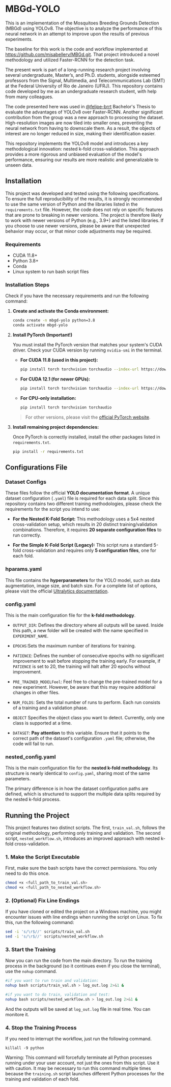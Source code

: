 # MBGd-YOLO

This is an implementation of the Mosquitoes Breeding Grounds Detection (MBGd) using YOLOv8. The objective is to analyze the performance of this neural network in an attempt to improve upon the results of previous experiments.

The baseline for this work is the code and workflow implemented at https://github.com/misabellerv/MBGd.git. That project introduced a novel methodology and utilized Faster-RCNN for the detection task.

The present work is part of a long-running research project involving several undergraduate, Master’s, and Ph.D. students, alongside esteemed professors from the Signal, Multimedia, and Telecommunications Lab (SMT) at the Federal University of Rio de Janeiro (UFRJ). This repository contains code developed by me as an undergraduate research student, with help from many colleagues.

The code presented here was used in [@felipe-brrt](https://github.com/felipe-brrt) Bachelor's Thesis to evaluate the advantages of YOLOv8 over Faster-RCNN. Another significant contribution from the group was a new approach to processing the dataset. High-resolution images are now tiled into smaller ones, preventing the neural network from having to downscale them. As a result, the objects of interest are no longer reduced in size, making their identification easier.

This repository implements the YOLOv8 model and introduces a key methodological innovation: nested k-fold cross-validation. This approach provides a more rigorous and unbiased evaluation of the model's performance, ensuring our results are more realistic and generalizable to unseen data.

## Installation

This project was developed and tested using the following specifications. To ensure the full reproducibility of the results, it is strongly recommended to use the same version of Python and the libraries listed in the `requirements.txt` file. However, the code does not rely on specific features that are prone to breaking in newer versions. The project is therefore likely to work with newer versions of Python (e.g., 3.9+) and the listed libraries. If you choose to use newer versions, please be aware that unexpected behavior may occur, or that minor code adjustments may be required.

### Requirements
- CUDA 11.8+
- Python 3.8+
- Conda
- Linux system to run bash script files

### Installation Steps
Check if you have the necessary requirements and run the following command:
1.  **Create and activate the Conda environment:**

    ```bash
    conda create -n mbgd-yolo python=3.8
    conda activate mbgd-yolo
    ```

2.  **Install PyTorch (Important!)**

    You must install the PyTorch version that matches your system's CUDA driver. Check your CUDA version by running `nvidia-smi` in the terminal.

    * **For CUDA 11.8 (used in this project):**
        ```bash
        pip install torch torchvision torchaudio --index-url https://download.pytorch.org/whl/cu118
        ```

    * **For CUDA 12.1 (for newer GPUs):**
        ```bash
        pip install torch torchvision torchaudio --index-url https://download.pytorch.org/whl/cu121
        ```

    * **For CPU-only installation:**
        ```bash
        pip install torch torchvision torchaudio
        ```
    > For other versions, please visit the [official PyTorch website](https://pytorch.org/get-started/locally/).

3.  **Install remaining project dependencies:**

    Once PyTorch is correctly installed, install the other packages listed in `requirements.txt`.
    ```bash
    pip install -r requirements.txt
    ```

## Configurations File

### Dataset Configs
These files follow the official **YOLO documentation format**. A unique dataset configuration (`.yaml`) file is required for each data split. Since this repository contains two different training methodologies, please check the requirements for the script you intend to use:

* **For the Nested K-Fold Script:** This methodology uses a 5x4 nested cross-validation setup, which results in 20 distinct training/validation combinations. Therefore, it requires **20 separate configuration files** to run correctly.

* **For the Simple K-Fold Script (Legacy):** This script runs a standard 5-fold cross-validation and requires only **5 configuration files**, one for each fold.

### hparams.yaml
This file contains the **hyperparameters** for the YOLO model, such as data augmentation, image size, and batch size. For a complete list of options, please visit the official [Ultralytics documentation](https://docs.ultralytics.com/).

### config.yaml
This is the main configuration file for the **k-fold methodology**.

* `OUTPUT_DIR`: Defines the directory where all outputs will be saved. Inside this path, a new folder will be created with the name specified in `EXPERIMENT_NAME`.

* `EPOCHS`:Sets the maximum number of iterations for training.

* `PATIENCE`: Defines the number of consecutive epochs with no significant improvement to wait before stopping the training early. For example, if `PATIENCE` is set to 20, the training will halt after 20 epochs without improvement.

* `PRE_TRAINED_MODELFeel`: Feel free to change the pre-trained model for a new experiment. However, be aware that this may require additional changes in other files.

* `NUM_FOLDS`: Sets the total number of runs to perform. Each run consists of a training and a validation phase.

* `OBJECT` Specifies the object class you want to detect. Currently, only one class is supported at a time.

* `DATASET`: **Pay attention** to this variable. Ensure that it points to the correct path of the dataset's configuration `.yaml` file; otherwise, the code will fail to run.

### nested_config.yaml
This is the main configuration file for the **nested k-fold methodology**. Its structure is nearly identical to `config.yaml`, sharing most of the same parameters.

The primary difference is in how the dataset configuration paths are defined, which is structured to support the multiple data splits required by the nested k-fold process.

## Running the Project
This project features two distinct scripts. The first, `train_val.sh`, follows the original methodology, performing only training and validation. The second script, `nested_workflow.sh`, introduces an improved approach with nested k-fold cross-validation.

### 1. Make the Script Executable
First, make sure the bash scripts have the correct permissions. You only need to do this once.
```bash
chmod +x <full_path_to_train_val.sh>
chmod +x <full_path_to_nested_workflow.sh>
```

### 2. (Optional) Fix Line Endings
If you have cloned or edited the project on a Windows machine, you might encounter issues with line endings when running the script on Linux. To fix this, run the following command:
```bash
sed -i 's/\r$//' scripts/train_val.sh
sed -i 's/\r$//' scripts/nested_workflow.sh
```

### 3. Start the Training
Now you can run the code from the main directory. To run the training process in the background (so it continues even if you close the terminal), use the `nohup` command.
```bash
#if you want to run train and validation:
nohup bash scripts/train_val.sh > log_out.log 2>&1 &

#if you want to do train, validation and test:
nohup bash scripts/nested_workflow.sh > log_out.log 2>&1 &
```
And the outputs will be saved at `log_out.log` file in real time. You can monitore it.

### 4. Stop the Training Process
If you need to interrupt the workflow, just run the following command.
```
killall -9 python
```
Warning: This command will forcefully terminate all Python processes running under your user account, not just the ones from this script. Use it with caution.
It may be necessary to run this command multiple times because the `training.sh` script launches different Python processes for the training and validation of each fold.
